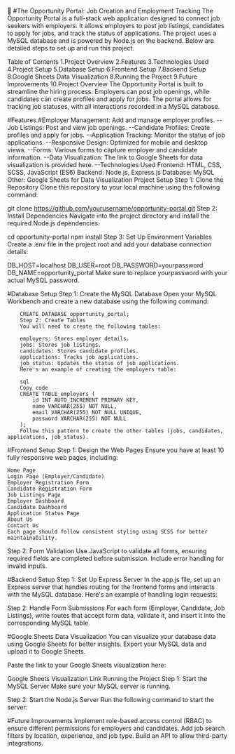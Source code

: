 🎉 #The Opportunity Portal: Job Creation and Employment Tracking
The Opportunity Portal is a full-stack web application designed to connect job seekers with employers. It allows employers to post job listings, candidates to apply for jobs, and track the status of applications. The project uses a MySQL database and is powered by Node.js on the backend. Below are detailed steps to set up and run this project.

Table of Contents
1.Project Overview
2.Features
3.Technologies Used
4.Project Setup
5.Database Setup
6.Frontend Setup
7.Backend Setup
8.Google Sheets Data Visualization
8.Running the Project
9.Future Improvements
10.Project Overview
The Opportunity Portal is built to streamline the hiring process. Employers can post job openings, while candidates can create profiles and apply for jobs. The portal allows for tracking job statuses, with all interactions recorded in a MySQL database.

#Features
#Employer Management: Add and manage employer profiles.
--Job Listings: Post and view job openings.
--Candidate Profiles: Create profiles and apply for jobs.
--Application Tracking: Monitor the status of job applications.
--Responsive Design: Optimized for mobile and desktop views.
--Forms: Various forms to capture employer and candidate information.
--Data Visualization: The link to Google Sheets for data visualization is provided here.
--Technologies Used
    Frontend: HTML, CSS, SCSS, JavaScript (ES6)
    Backend: Node.js, Express.js
    Database: MySQL
    Other: Google Sheets for Data Visualization
    Project Setup
    Step 1: Clone the Repository
    Clone this repository to your local machine using the following command:


git clone https://github.com/yourusername/opportunity-portal.git
Step 2: Install Dependencies
Navigate into the project directory and install the required Node.js dependencies.

cd opportunity-portal
npm install
Step 3: Set Up Environment Variables
Create a .env file in the project root and add your database connection details:


DB_HOST=localhost
DB_USER=root
DB_PASSWORD=yourpassword
DB_NAME=opportunity_portal
Make sure to replace yourpassword with your actual MySQL password.

#Database Setup
        Step 1: Create the MySQL Database
        Open your MySQL Workbench and create a new database using the following command:


        CREATE DATABASE opportunity_portal;
        Step 2: Create Tables
        You will need to create the following tables:

        employers: Stores employer details.
        jobs: Stores job listings.
        candidates: Stores candidate profiles.
        applications: Tracks job applications.
        job_status: Updates the status of job applications.
        Here's an example of creating the employers table:

        sql
        Copy code
        CREATE TABLE employers (
            id INT AUTO_INCREMENT PRIMARY KEY,
            name VARCHAR(255) NOT NULL,
            email VARCHAR(255) NOT NULL UNIQUE,
            password VARCHAR(255) NOT NULL
        );
        Follow this pattern to create the other tables (jobs, candidates, applications, job_status).

#Frontend Setup
    Step 1: Design the Web Pages
    Ensure you have at least 10 fully responsive web pages, including:

    Home Page
    Login Page (Employer/Candidate)
    Employer Registration Form
    Candidate Registration Form
    Job Listings Page
    Employer Dashboard
    Candidate Dashboard
    Application Status Page
    About Us
    Contact Us
    Each page should follow consistent styling using SCSS for better maintainability.

Step 2: Form Validation
Use JavaScript to validate all forms, ensuring required fields are completed before submission. Include error handling for invalid inputs.

#Backend Setup
Step 1: Set Up Express Server
In the app.js file, set up an Express server that handles routing for the frontend forms and interacts with the MySQL database. Here's an example of handling login requests:


Step 2: Handle Form Submissions
For each form (Employer, Candidate, Job Listings), write routes that accept form data, validate it, and insert it into the corresponding MySQL table.

#Google Sheets Data Visualization
You can visualize your database data using Google Sheets for better insights. Export your MySQL data and upload it to Google Sheets.

Paste the link to your Google Sheets visualization here:

Google Sheets Visualization Link
Running the Project
Step 1: Start the MySQL Server
Make sure your MySQL server is running.

Step 2: Start the Node.js Server
Run the following command to start the server:


#Future Improvements
Implement role-based access control (RBAC) to ensure different permissions for employers and candidates.
Add job search filters by location, experience, and job type.
Build an API to allow third-party integrations.

